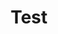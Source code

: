 ---
title: "Test"
passing_percentage: 70
questions:
    - id: "q1"
      text: "What is Infrastructure as Code (IaC)?"
      type: "single-answer"
      marks: 2
      options:
        - id: "a"
          text: "A process for manually managing and configuring physical hardware devices"
        - id: "b"
          text: "A practice of automating the provisioning and management of infrastructure through code instead of through manual processes"
          is_correct: true
        - id: "c"
          text: "A software development methodology focused on the automation of code deployment"
        - id: "d"
          text: "A security protocol for infrastructure management"

    - id: "q2"
      text: "Which of the following is NOT a fundamental feature of an IaC tool?"
      type: "single-answer"
      marks: 2
      options:
        - id: "a"
          text: "Idempotency"
        - id: "b"
          text: "Immutability"
        - id: "c"
          text: "Manual tracking"
          is_correct: true
        - id: "d"
          text: "Version control"


    - id: "q3"
      text: "What distinguishes Terraform from AWS CloudFormation?"
      type: "single-answer"
      marks: 2
      options:
        - id: "a"
          text: "Terraform can manage resources across multiple cloud providers, while CloudFormation is designed specifically for Amazon Web Services (AWS)"
          is_correct: true
        - id: "b"
          text: "Terraform is limited to managing infrastructure on Amazon Web Services (AWS), while CloudFormation can manage resources across multiple cloud providers"
        - id: "c"
          text: "Terraform uses an imperative programming model, whereas CloudFormation uses a declarative programming model"
        - id: "d"
          text: "Terraform is primarily a configuration management tool, while CloudFormation is an orchestration tool"
    
    - id: "q4"
      text: "What are the advantages of using OpenTofu in Infrastructure as Code (IaC) practices?"
      type: "single-answer"
      marks: 2
      options:
        - id: "a"
          text: "It primarily focuses on network infrastructure automation"
        - id: "b"
          text: "It offers a graphical user interface for infrastructure management"
        - id: "c"
          text: "It is exclusively designed for managing Kubernetes clusters"
        - id: "d"
          text: "It simplifies infrastructure management with user-friendly interfaces and robust integration capabilities"
          is_correct: true

layout: "test"
type: "test"
---